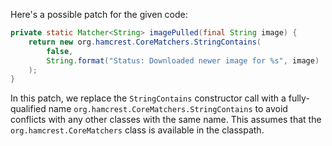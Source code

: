 Here's a possible patch for the given code:

```java
private static Matcher<String> imagePulled(final String image) {
    return new org.hamcrest.CoreMatchers.StringContains(
        false,
        String.format("Status: Downloaded newer image for %s", image)
    );
}
```

In this patch, we replace the `StringContains` constructor call with a fully-qualified name `org.hamcrest.CoreMatchers.StringContains` to avoid conflicts with any other classes with the same name. This assumes that the `org.hamcrest.CoreMatchers` class is available in the classpath.